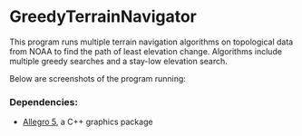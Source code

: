 # GreedyTerrainNavigator
This program runs multiple terrain navigation algorithms on topological data from NOAA to find the path of least elevation change. Algorithms include multiple greedy searches and a stay-low elevation search.

Below are screenshots of the program running:

### Dependencies:
- [Allegro 5](https://www.allegro.cc/manual/5/install/windows.html), a C++ graphics package

